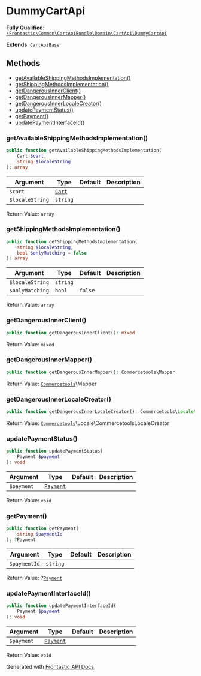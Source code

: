 #  DummyCartApi

**Fully Qualified**: [`\Frontastic\Common\CartApiBundle\Domain\CartApi\DummyCartApi`](../../../../../src/php/CartApiBundle/Domain/CartApi/DummyCartApi.php)

**Extends**: [`CartApiBase`](../CartApiBase.md)

## Methods

* [getAvailableShippingMethodsImplementation()](#getavailableshippingmethodsimplementation)
* [getShippingMethodsImplementation()](#getshippingmethodsimplementation)
* [getDangerousInnerClient()](#getdangerousinnerclient)
* [getDangerousInnerMapper()](#getdangerousinnermapper)
* [getDangerousInnerLocaleCreator()](#getdangerousinnerlocalecreator)
* [updatePaymentStatus()](#updatepaymentstatus)
* [getPayment()](#getpayment)
* [updatePaymentInterfaceId()](#updatepaymentinterfaceid)

### getAvailableShippingMethodsImplementation()

```php
public function getAvailableShippingMethodsImplementation(
    Cart $cart,
    string $localeString
): array
```

Argument|Type|Default|Description
--------|----|-------|-----------
`$cart`|[`Cart`](../Cart.md)||
`$localeString`|`string`||

Return Value: `array`

### getShippingMethodsImplementation()

```php
public function getShippingMethodsImplementation(
    string $localeString,
    bool $onlyMatching = false
): array
```

Argument|Type|Default|Description
--------|----|-------|-----------
`$localeString`|`string`||
`$onlyMatching`|`bool`|`false`|

Return Value: `array`

### getDangerousInnerClient()

```php
public function getDangerousInnerClient(): mixed
```

Return Value: `mixed`

### getDangerousInnerMapper()

```php
public function getDangerousInnerMapper(): Commercetools\Mapper
```

Return Value: [`Commercetools`](Commercetools.md)\Mapper

### getDangerousInnerLocaleCreator()

```php
public function getDangerousInnerLocaleCreator(): Commercetools\Locale\CommercetoolsLocaleCreator
```

Return Value: [`Commercetools`](../../../ProductApiBundle/Domain/ProductApi/Commercetools.md)\Locale\CommercetoolsLocaleCreator

### updatePaymentStatus()

```php
public function updatePaymentStatus(
    Payment $payment
): void
```

Argument|Type|Default|Description
--------|----|-------|-----------
`$payment`|[`Payment`](../Payment.md)||

Return Value: `void`

### getPayment()

```php
public function getPayment(
    string $paymentId
): ?Payment
```

Argument|Type|Default|Description
--------|----|-------|-----------
`$paymentId`|`string`||

Return Value: ?[`Payment`](../Payment.md)

### updatePaymentInterfaceId()

```php
public function updatePaymentInterfaceId(
    Payment $payment
): void
```

Argument|Type|Default|Description
--------|----|-------|-----------
`$payment`|[`Payment`](../Payment.md)||

Return Value: `void`

Generated with [Frontastic API Docs](https://github.com/FrontasticGmbH/apidocs).

